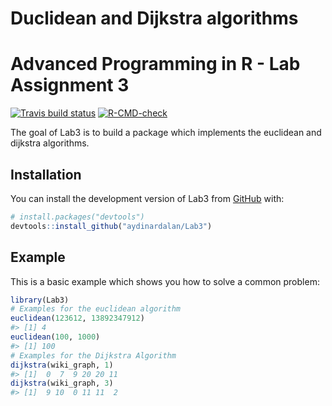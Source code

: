 Duclidean and Dijkstra algorithms
================

<!-- README.md is generated from README.Rmd. Please edit that file -->

# Advanced Programming in R - Lab Assignment 3

<!-- badges: start -->

[![Travis build
status](https://travis-ci.com/aydinardalan/Lab3.svg?branch=main)](https://travis-ci.com/aydinardalan/Lab3)
[![R-CMD-check](https://github.com/aydinardalan/Lab3/actions/workflows/R-CMD-check.yaml/badge.svg)](https://github.com/aydinardalan/Lab3/actions/workflows/R-CMD-check.yaml)
<!-- badges: end -->

The goal of Lab3 is to build a package which implements the euclidean
and dijkstra algorithms.

## Installation

You can install the development version of Lab3 from
[GitHub](https://github.com/) with:

``` r
# install.packages("devtools")
devtools::install_github("aydinardalan/Lab3")
```

## Example

This is a basic example which shows you how to solve a common problem:

``` r
library(Lab3)
# Examples for the euclidean algorithm
euclidean(123612, 13892347912)
#> [1] 4
euclidean(100, 1000)
#> [1] 100
# Examples for the Dijkstra Algorithm
dijkstra(wiki_graph, 1)
#> [1]  0  7  9 20 20 11
dijkstra(wiki_graph, 3)
#> [1]  9 10  0 11 11  2
```
